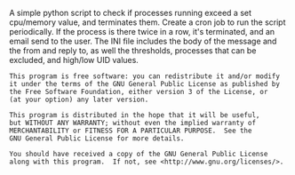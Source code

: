 A simple python script to check if processes running exceed a set cpu/memory value, and terminates them.
Create a cron job to run the script periodically.  If the process is there twice in a row, it's terminated, and an email send to the user.
The INI file includes the body of the message and the from and reply to, as well the thresholds, processes that can be excluded, and high/low UID values.




    This program is free software: you can redistribute it and/or modify
    it under the terms of the GNU General Public License as published by
    the Free Software Foundation, either version 3 of the License, or
    (at your option) any later version.

    This program is distributed in the hope that it will be useful,
    but WITHOUT ANY WARRANTY; without even the implied warranty of
    MERCHANTABILITY or FITNESS FOR A PARTICULAR PURPOSE.  See the
    GNU General Public License for more details.

    You should have received a copy of the GNU General Public License
    along with this program.  If not, see <http://www.gnu.org/licenses/>.
